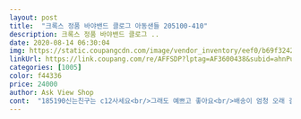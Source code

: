 ```yaml
---
layout: post 
title:  "크록스 정품 바야밴드 클로그 아동샌들 205100-410" 
description: 크록스 정품 바야밴드 클로그 ..
date: 2020-08-14 06:30:04 
img: https://static.coupangcdn.com/image/vendor_inventory/eef0/b69f3242aa85736b7420e67c51535513361bc1883536ea16287e09a34ba2.jpg 
linkUrl: https://link.coupang.com/re/AFFSDP?lptag=AF3600438&subid=ahnPublicAsk&pageKey=1295083856&itemId=2307309270&vendorItemId=70945857026&traceid=V0-113-0e41c6dbffbe1531 
categories: [1005] 
color: f44336 
price: 24000 
author: Ask View Shop 
cont:  "185190신는친구는 c12사세요<br/>그래도 예쁘고 좋아요<br/>배송이 엄청 오래 걸리는 관계로 반품합니다ㅠ<br/>어쩔수 없이 직접 매장가려구요<br/>왼쪽 신발에 찍힘인지 긁힘인지 닦아도 안지워지는 흠집 2개가 있어 교환하려니<br/>운동화200신으면 c13추천합니다<br/>주말에 신고 가려했는데 배송이 이리 늦으면 교환도 의미없네요ㅠ<br/>" 
---
```

